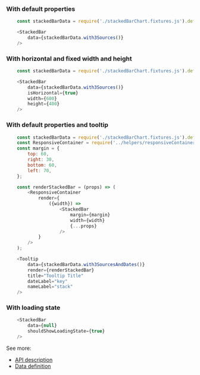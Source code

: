 ### With default properties
```js
    const stackedBarData = require('./stackedBarChart.fixtures.js').default;

    <StackedBar
        data={stackedBarData.with3Sources()}
    />
```

### With horizontal and fixed width and height
```js
    const stackedBarData = require('./stackedBarChart.fixtures.js').default;

    <StackedBar
        data={stackedBarData.with3Sources()}
        isHorizontal={true}
        width={600}
        height={400}
    />
```

### With default properties and tooltip
```js
    const stackedBarData = require('./stackedBarChart.fixtures.js').default;
    const ResponsiveContainer = require('../helpers/responsiveContainer.js').default;
    const margin = {
        top: 60,
        right: 30,
        bottom: 60,
        left: 70,
    };

    const renderStackedBar = (props) => (
        <ResponsiveContainer
            render={
                ({width}) =>
                    <StackedBar
                        margin={margin}
                        width={width}
                        {...props}
                    />
            }
        />
    );

    <Tooltip
        data={stackedBarData.with3SourcesAndDates()}
        render={renderStackedBar}
        title="Tooltip Title"
        dateLabel="key"
        nameLabel="stack"
    />
```

### With loading state
```js
    <StackedBar
        data={null}
        shouldShowLoadingState={true}
    />
```

See more:
* [API description][APILink]
* [Data definition][DataLink]



[APILink]: http://britecharts.github.io/britecharts/module-Stacked-bar.html
[DataLink]: http://britecharts.github.io/britecharts/global.html#stackedBarData__anchor